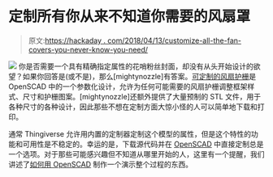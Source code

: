 # 定制所有你从来不知道你需要的风扇罩

> 原文:[https://hackaday . com/2018/04/13/customize-all-the-fan-covers-you-never-know-you-need/](https://hackaday.com/2018/04/13/customize-all-the-fan-covers-you-never-knew-you-needed/)

[![](../Images/0494c50b79ba43d09713c608629840e4.png)](https://hackaday.com/wp-content/uploads/2018/04/fan-grilles-list.jpg) 你是否需要一个具有精确指定属性的花哨粉丝封面，却没有从头开始设计的欲望？如果你回答是(或不是)，那么[mightynozzle]有答案。[可定制的风扇护栅](https://www.thingiverse.com/thing:2802474)是 OpenSCAD 中的一个参数化设计，允许为任何可能需要的风扇护栅调整框架样式、尺寸和护栅图案。[mightynozzle]还额外提供了大量预制的 STL 文件，用于各种尺寸的各种设计，因此那些不想在定制方面大惊小怪的人可以简单地下载和打印。

通常 Thingiverse 允许用内置的定制器定制这个模型的属性，但是这个特性的功能和可用性是不稳定的。幸运的是，下载源代码并在 [OpenSCAD](http://www.openscad.org/) 中直接定制总是一个选项。对于那些可能感兴趣但不知道从哪里开始的人，这里有一个提醒，我们讲述了[如何用 OpenSCAD](https://hackaday.com/2013/12/11/3d-printering-making-a-thing-with-openscad/) 制作一个演示整个过程的东西。